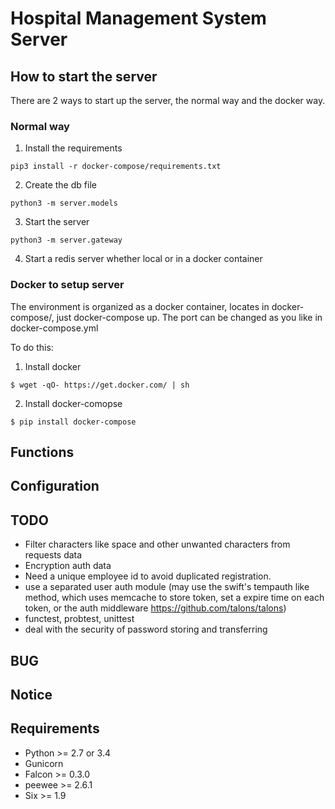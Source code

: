Hospital Management System Server
================

## How to start the server
There are 2 ways to start up the server, the normal way and the docker way.

### Normal way
1. Install the requirements
```
pip3 install -r docker-compose/requirements.txt
```

2. Create the db file
```
python3 -m server.models
```

3. Start the server
```
python3 -m server.gateway
```

4. Start a redis server whether local or in a docker container

### Docker to setup server

The environment is organized as a docker container, locates in docker-compose/,
just docker-compose up. The port can be changed as you like in docker-compose.yml

To do this:
1. Install docker
```
$ wget -qO- https://get.docker.com/ | sh
```

2. Install docker-comopse
```
$ pip install docker-compose
```

Functions
---------------


Configuration
---------------


TODO
---------------
- Filter characters like space and other unwanted characters from requests data
- Encryption auth data
- Need a unique employee id to avoid duplicated registration.
- use a separated user auth module (may use the swift's tempauth like method, which uses memcache to store token, set a expire time on each token, or the auth middleware <https://github.com/talons/talons>)
- functest, probtest, unittest
- deal with the security of password storing and transferring


BUG
---------------



Notice
---------------


Requirements
---------------
- Python >= 2.7 or 3.4
- Gunicorn
- Falcon >= 0.3.0
- peewee >= 2.6.1
- Six >= 1.9
